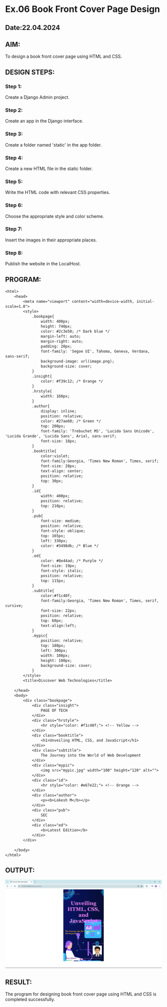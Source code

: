 # Ex.06 Book Front Cover Page Design
## Date:22.04.2024

## AIM:
To design a book front cover page using HTML and CSS.

## DESIGN STEPS:

### Step 1:
Create a Django Admin project.

### Step 2:
Create an app in the Django interface.

### Step 3:
Create a folder named 'static' in the app folder.

### Step 4:
Create a new HTML file in the static folder.

### Step 5:
Write the HTML code with relevant CSS properties.

### Step 6:
Choose the appropriate style and color scheme.

### Step 7:
Insert the images in their appropriate places.

### Step 8:
Publish the website in the LocalHost.

## PROGRAM:
```
<html>
    <head>
        <meta name="viewport" content="width=device-width, initial-scale=1.0">
        <style>
            .bookpage{
                width: 400px;
                height: 740px;
                color: #2c3e50; /* Dark blue */
                margin-left: auto;
                margin-right: auto;
                padding: 20px;
                font-family: 'Segoe UI', Tahoma, Geneva, Verdana, sans-serif;
                background-image: url(image.png);
                background-size: cover;
            }
            .insight{
                color: #f39c12; /* Orange */
            }
            .hrstyle{
                width: 160px;
            }
            .author{
                display: inline;
                position: relative;
                color: #27ae60; /* Green */
                top: 200px;
                font-family: 'Trebuchet MS', 'Lucida Sans Unicode', 'Lucida Grande', 'Lucida Sans', Arial, sans-serif;
                font-size: 18px;
            }
            .booktitle{
                color:violet;
                font-family:Georgia, 'Times New Roman', Times, serif;
                font-size: 28px;
                text-align: center;
                position: relative;
                top: 30px;
            }
            .id{
                width: 400px;
                position: relative;
                top: 210px;
            }
            .pub{
                font-size: medium;
                position: relative;
                font-style: oblique;
                top: 165px;
                left: 330px;
                color: #3498db; /* Blue */
            }
            .ed{
                color: #8e44ad; /* Purple */
                font-size: 19px;
                font-style: italic;
                position: relative;
                top: 115px;
            }
            .subtitle{
                color:#f1c40f;
                font-family:Georgia, 'Times New Roman', Times, serif, cursive;
                font-size: 22px;
                position: relative;
                top: 60px;
                text-align:left;
            }
            .mypic{
                position: relative;
                top: 180px;
                left: 300px;
                width: 100px;
                height: 100px;
                background-size: cover;
            }
        </style>
        <title>Discover Web Technologies</title>

    </head>
    <body>
        <div class="bookpage">
            <div class="insight">
                PAGE OF TECH
            </div>
            <div class="hrstyle">
                <hr style="color: #f1c40f;"> <!-- Yellow -->
            </div>
            <div class="booktitle">
                <h1>Unveiling HTML, CSS, and JavaScript</h1>
            </div>
            <div class="subtitle">
                The Journey into the World of Web Development
            </div>
            <div class="mypic">
                <img src="mypic.jpg" width="100" height="120" alt="">
            </div>
            <div class="id">
                <hr style="color: #e67e22;"> <!-- Orange -->
            </div>
            <div class="author">
                <p><b>Lokesh M</b></p>
            </div>
            <div class="pub">
                SEC
            </div>
            <div class="ed">
                <b>Latest Edition</b>
            </div>
        </div>

    </body>
</html>
```

## OUTPUT:
![alt text](loki/coverapp/static/coverout.png)

## RESULT:
The program for designing book front cover page using HTML and CSS is completed successfully.
